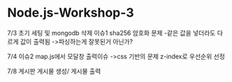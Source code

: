 # Node.js-Workshop-3

7/3
초기 세팅 및 mongodb 삭제
이슈1 sha256 암호화 문제
 -같은 값을 넣더라도 다르게 값이 출력됨
 ->파싱하는게 잘못된거 아닌가?

7/4
이슈2
map.js에서 모달창 출력이슈
->css 기반의 문제 z-index로 우선순위 선정  

7/8 
게시판
게시물 생성/ 게시물 출력 
